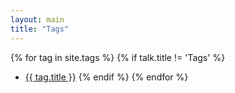 ```yaml
---
layout: main
title: "Tags" 
---
```


{% for tag in site.tags %}
{% if talk.title != 'Tags' %}
- [{{ tag.title }}]( {{tag.url}} )
{% endif %}
{% endfor %}